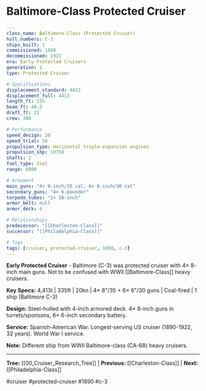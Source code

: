 # Baltimore-Class Protected Cruiser

```yaml
---
class_name: Baltimore-Class (Protected Cruiser)
hull_numbers: C-3
ships_built: 1
commissioned: 1890
decommissioned: 1922
era: Early Protected Cruisers
generation: 1
type: Protected Cruiser

# Specifications
displacement_standard: 4413
displacement_full: 4413
length_ft: 335
beam_ft: 48.5
draft_ft: 21
crew: 386

# Performance
speed_design: 20
speed_trial: 20
propulsion_type: Horizontal triple-expansion engines
propulsion_shp: 10750
shafts: 2
fuel_type: Coal
range: 6000

# Armament
main_guns: "4× 8-inch/35 cal, 6× 6-inch/30 cal"
secondary_guns: "4× 6-pounder"
torpedo_tubes: "2× 18-inch"
armor_belt: null
armor_deck: 4

# Relationships
predecessor: "[[Charleston-Class]]"
successor: "[[Philadelphia-Class]]"

# Tags
tags: [cruiser, protected-cruiser, 1890, c-3]
---
```

**Early Protected Cruiser** - Baltimore (C-3) was protected cruiser with 4× 8-inch main guns. Not to be confused with WWII [[Baltimore-Class]] heavy cruisers.

**Key Specs:** 4,413t | 335ft | 20kn | 4× 8"/35 + 6× 6"/30 guns | Coal-fired | 1 ship (Baltimore C-3)

**Design:** Steel-hulled with 4-inch armored deck. 4× 8-inch guns in turrets/sponsons, 6× 6-inch secondary battery.

**Service:** Spanish-American War. Longest-serving US cruiser (1890-1922, 32 years). World War I service.

**Note:** Different ship from WWII Baltimore-class (CA-68) heavy cruisers.

---
**Tree:** [[00_Cruiser_Research_Tree]] | **Previous:** [[Charleston-Class]] | **Next:** [[Philadelphia-Class]]

#cruiser #protected-cruiser #1890 #c-3
